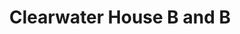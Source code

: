---
title: "Clearwater House B and B"
address: "11A, Ballymulligan Road, Magherafelt, Co. Derry, BT45 6ES"
tel: "028 7930 0209"
county: "Derry"
category: "Bedandbreakfasts"
type: "Content"
lat: "054.7259220000"
lng: "-006.5915330000"
---